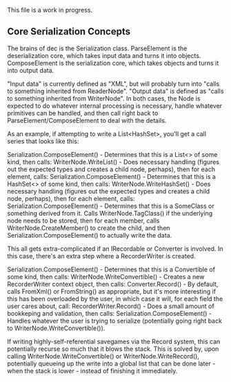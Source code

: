 This file is a work in progress.

## Core Serialization Concepts

The brains of dec is the Serialization class. ParseElement is the deserialization core, which takes input data and turns it into objects. ComposeElement is the serialization core, which takes objects and turns it into output data.

"Input data" is currently defined as "XML", but will probably turn into "calls to something inherited from ReaderNode". "Output data" is defined as "calls to something inherited from WriterNode". In both cases, the Node is expected to do whatever internal processing is necessary, handle whatever primitives can be handled, and then call right back to ParseElement/ComposeElement to deal with the details.

As an example, if attempting to write a List<HashSet<SomeClass>>, you'll get a call series that looks like this:

Serialization.ComposeElement() - Determines that this is a List<> of some kind, then calls:
WriterNode.WriteList() - Does necessary handling (figures out the expected types and creates a child node, perhaps), then for each element, calls:
Serialization.ComposeElement() - Determines that this is a HashSet<> of some kind, then calls:
WriterNode.WriteHashSet() - Does necessary handling (figures out the expected types and creates a child node, perhaps), then for each element, calls:
Serialization.ComposeElement() - Determines that this is a SomeClass or something derived from it. Calls WriterNode.TagClass() if the underlying node needs to be stored, then for each member, calls WriterNode.CreateMember() to create the child, and then Serialization.ComposeElement() to actually write the data.

This all gets extra-complicated if an IRecordable or Converter is involved. In this case, there's an extra step where a RecorderWriter is created.

Serialization.ComposeElement() - Determines that this is a Convertible of some kind, then calls:
WriterNode.WriteConvertible() - Creates a new RecorderWriter context object, then calls:
Converter.Record() - By default, calls FromXml() or FromString() as appropriate, but it's more interesting if this has been overloaded by the user, in which case it will, for each field the user cares about, call:
RecorderWriter.Record() - Does a small amount of bookkeping and validation, then calls:
Serialization.ComposeElement() - Handles whatever the user is trying to serialize (potentially going right back to WriterNode.WriteConvertible()).

If writing highly-self-referential savegames via the Record system, this can potentially recurse so much that it blows the stack. This is solved by, upon calling WriterNode.WriteConvertible() or WriterNode.WriteRecord(), potentially queueing up the write into a global list that can be done later - when the stack is lower - instead of finishing it immediately.